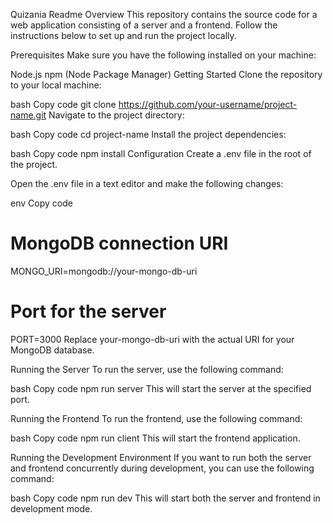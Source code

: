 Quizania Readme
Overview
This repository contains the source code for a web application consisting of a server and a frontend. Follow the instructions below to set up and run the project locally.

Prerequisites
Make sure you have the following installed on your machine:

Node.js
npm (Node Package Manager)
Getting Started
Clone the repository to your local machine:

bash
Copy code
git clone https://github.com/your-username/project-name.git
Navigate to the project directory:

bash
Copy code
cd project-name
Install the project dependencies:

bash
Copy code
npm install
Configuration
Create a .env file in the root of the project.

Open the .env file in a text editor and make the following changes:

env
Copy code
# MongoDB connection URI
MONGO_URI=mongodb://your-mongo-db-uri

# Port for the server
PORT=3000
Replace your-mongo-db-uri with the actual URI for your MongoDB database.

Running the Server
To run the server, use the following command:

bash
Copy code
npm run server
This will start the server at the specified port.

Running the Frontend
To run the frontend, use the following command:

bash
Copy code
npm run client
This will start the frontend application.

Running the Development Environment
If you want to run both the server and frontend concurrently during development, you can use the following command:

bash
Copy code
npm run dev
This will start both the server and frontend in development mode.
